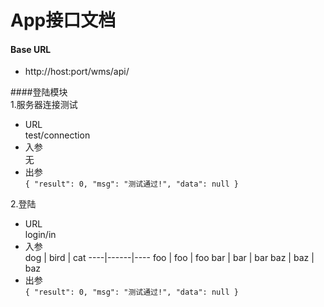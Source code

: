 # App接口文档

#### Base URL    
* http://host:port/wms/api/

####登陆模块    
1.服务器连接测试    
* URL      
test/connection
* 入参   
无
* 出参    
`{
   "result": 0,
   "msg": "测试通过!",
   "data": null
 }
`

2.登陆
* URL      
 login/in
* 入参      
dog | bird | cat
----|------|----
foo | foo  | foo
bar | bar  | bar
baz | baz  | baz
* 出参    
`{
   "result": 0,
   "msg": "测试通过!",
   "data": null
 }
`